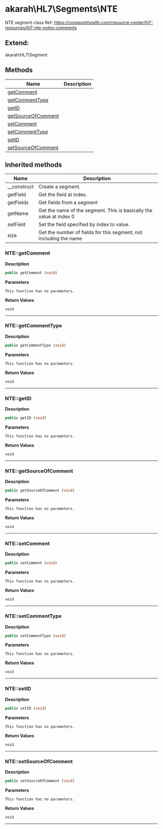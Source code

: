 # akarah\HL7\Segments\NTE  

NTE segment class
Ref: https://corepointhealth.com/resource-center/hl7-resources/hl7-nte-notes-comments



## Extend:

akarah\HL7\Segment

## Methods

| Name | Description |
|------|-------------|
|[getComment](#ntegetcomment)||
|[getCommentType](#ntegetcommenttype)||
|[getID](#ntegetid)||
|[getSourceOfComment](#ntegetsourceofcomment)||
|[setComment](#ntesetcomment)||
|[setCommentType](#ntesetcommenttype)||
|[setID](#ntesetid)||
|[setSourceOfComment](#ntesetsourceofcomment)||

## Inherited methods

| Name | Description |
|------|-------------|
|__construct|Create a segment.|
|getField|Get the field at index.|
|getFields|Get fields from a segment|
|getName|Get the name of the segment. This is basically the value at index 0|
|setField|Set the field specified by index to value.|
|size|Get the number of fields for this segment, not including the name|



### NTE::getComment  

**Description**

```php
public getComment (void)
```

 

 

**Parameters**

`This function has no parameters.`

**Return Values**

`void`

<hr />


### NTE::getCommentType  

**Description**

```php
public getCommentType (void)
```

 

 

**Parameters**

`This function has no parameters.`

**Return Values**

`void`

<hr />


### NTE::getID  

**Description**

```php
public getID (void)
```

 

 

**Parameters**

`This function has no parameters.`

**Return Values**

`void`

<hr />


### NTE::getSourceOfComment  

**Description**

```php
public getSourceOfComment (void)
```

 

 

**Parameters**

`This function has no parameters.`

**Return Values**

`void`

<hr />


### NTE::setComment  

**Description**

```php
public setComment (void)
```

 

 

**Parameters**

`This function has no parameters.`

**Return Values**

`void`

<hr />


### NTE::setCommentType  

**Description**

```php
public setCommentType (void)
```

 

 

**Parameters**

`This function has no parameters.`

**Return Values**

`void`

<hr />


### NTE::setID  

**Description**

```php
public setID (void)
```

 

 

**Parameters**

`This function has no parameters.`

**Return Values**

`void`

<hr />


### NTE::setSourceOfComment  

**Description**

```php
public setSourceOfComment (void)
```

 

 

**Parameters**

`This function has no parameters.`

**Return Values**

`void`

<hr />

